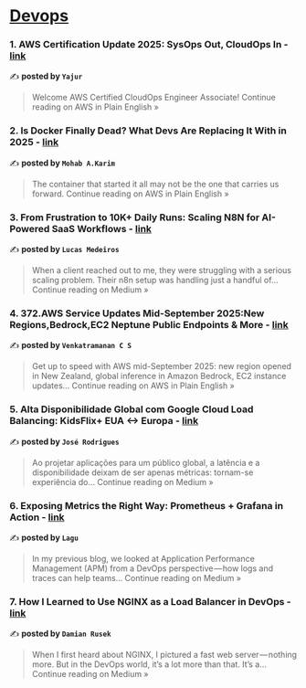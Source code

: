 
<h1><a href=https://medium.com/tag/devops/recommended target="_blank" rel="noopener noreferrer">Devops</a></h1>
<h3>1. AWS Certification Update 2025: SysOps Out, CloudOps In - <a href="https://aws.plainenglish.io/aws-certification-update-2025-sysops-out-cloudops-in-ea277f0fc048?source=rss------devops-5" target="_blank" rel="noopener noreferrer">link</a></h3>

✍️ **posted by `Yajur`**

<blockquote>Welcome AWS Certified CloudOps Engineer Associate!
Continue reading on AWS in Plain English »</blockquote>

<h3>2. Is Docker Finally Dead? What Devs Are Replacing It With in 2025 - <a href="https://aws.plainenglish.io/is-docker-finally-dead-what-devs-are-replacing-it-with-in-2025-e22200315cde?source=rss------devops-5" target="_blank" rel="noopener noreferrer">link</a></h3>

✍️ **posted by `Mohab A.Karim`**

<blockquote>The container that started it all may not be the one that carries us forward.
Continue reading on AWS in Plain English »</blockquote>

<h3>3. From Frustration to 10K+ Daily Runs: Scaling N8N for AI-Powered SaaS Workflows - <a href="https://medium.com/@lucasm676/from-frustration-to-10k-daily-runs-scaling-n8n-for-ai-powered-saas-workflows-9ef784f9cdc2?source=rss------devops-5" target="_blank" rel="noopener noreferrer">link</a></h3>

✍️ **posted by `Lucas Medeiros`**

<blockquote>When a client reached out to me, they were struggling with a serious scaling problem. Their n8n setup was handling just a handful of…
Continue reading on Medium »</blockquote>

<h3>4. 372.AWS Service Updates Mid-September 2025:New Regions,Bedrock,EC2 Neptune Public Endpoints & More - <a href="https://aws.plainenglish.io/372-aws-service-updates-mid-september-2025-new-regions-bedrock-ec2-neptune-public-endpoints-more-d9b9894a6b8c?source=rss------devops-5" target="_blank" rel="noopener noreferrer">link</a></h3>

✍️ **posted by `Venkatramanan C S`**

<blockquote>Get up to speed with AWS mid-September 2025: new region opened in New Zealand, global inference in Amazon Bedrock, EC2 instance updates…
Continue reading on AWS in Plain English »</blockquote>

<h3>5. Alta Disponibilidade Global com Google Cloud Load Balancing: KidsFlix+ EUA ↔ Europa - <a href="https://medium.com/@josearodrigues/alta-disponibilidade-global-com-google-cloud-load-balancing-kidsflix-eua-europa-d334375f4d41?source=rss------devops-5" target="_blank" rel="noopener noreferrer">link</a></h3>

✍️ **posted by `José Rodrigues`**

<blockquote>Ao projetar aplicações para um público global, a latência e a disponibilidade deixam de ser apenas métricas: tornam-se experiência do…
Continue reading on Medium »</blockquote>

<h3>6. Exposing Metrics the Right Way: Prometheus + Grafana in Action - <a href="https://medium.com/@hanxuyang0826/exposing-metrics-the-right-way-prometheus-grafana-in-action-ed82ce5833df?source=rss------devops-5" target="_blank" rel="noopener noreferrer">link</a></h3>

✍️ **posted by `Lagu`**

<blockquote>In my previous blog, we looked at Application Performance Management (APM) from a DevOps perspective — how logs and traces can help teams…
Continue reading on Medium »</blockquote>

<h3>7. How I Learned to Use NGINX as a Load Balancer in DevOps - <a href="https://medium.com/@rusekd/how-i-learned-to-use-nginx-as-a-load-balancer-in-devops-5e84aa18b1fa?source=rss------devops-5" target="_blank" rel="noopener noreferrer">link</a></h3>

✍️ **posted by `Damian Rusek`**

<blockquote>When I first heard about NGINX, I pictured a fast web server — nothing more. But in the DevOps world, it’s a lot more than that. It’s a…
Continue reading on Medium »</blockquote>

